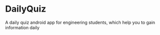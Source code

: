 # DailyQuiz
A daily quiz android app for engineering students, which help you to gain information daily
